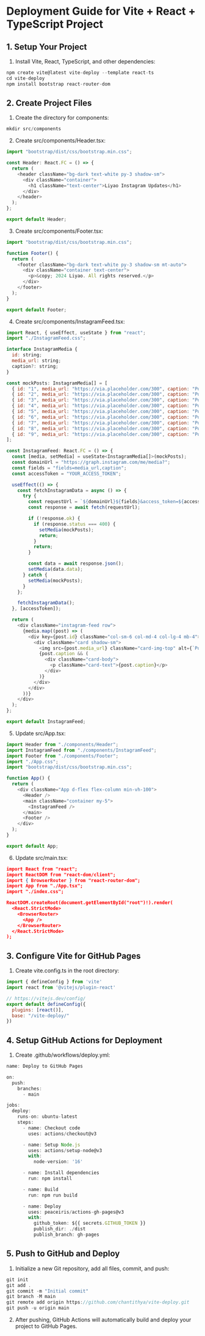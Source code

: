 # Deployment Guide for Vite + React + TypeScript Project



    
## 1. Setup Your Project 
1. Install Vite, React, TypeScript, and other dependencies:

```js
npm create vite@latest vite-deploy --template react-ts
cd vite-deploy
npm install bootstrap react-router-dom
```

## 2. Create Project Files
1. Create the directory for components:
```js
mkdir src/components
```

2. Create src/components/Header.tsx:

```js
import "bootstrap/dist/css/bootstrap.min.css";

const Header: React.FC = () => {
  return (
    <header className="bg-dark text-white py-3 shadow-sm">
      <div className="container">
        <h1 className="text-center">Liyao Instagram Updates</h1>
      </div>
    </header>
  );
};

export default Header;
```

3. Create src/components/Footer.tsx:

```js
import "bootstrap/dist/css/bootstrap.min.css";

function Footer() {
  return (
    <footer className="bg-dark text-white py-3 shadow-sm mt-auto">
      <div className="container text-center">
        <p>&copy; 2024 Liyao. All rights reserved.</p>
      </div>
    </footer>
  );
}

export default Footer;
```

4. Create src/components/InstagramFeed.tsx:

```js
import React, { useEffect, useState } from "react";
import "./InstagramFeed.css";

interface InstagramMedia {
  id: string;
  media_url: string;
  caption?: string;
}

const mockPosts: InstagramMedia[] = [
  { id: "1", media_url: "https://via.placeholder.com/300", caption: "Post 1 caption" },
  { id: "2", media_url: "https://via.placeholder.com/300", caption: "Post 2 caption" },
  { id: "3", media_url: "https://via.placeholder.com/300", caption: "Post 3 caption" },
  { id: "4", media_url: "https://via.placeholder.com/300", caption: "Post 4 caption" },
  { id: "5", media_url: "https://via.placeholder.com/300", caption: "Post 5 caption" },
  { id: "6", media_url: "https://via.placeholder.com/300", caption: "Post 6 caption" },
  { id: "7", media_url: "https://via.placeholder.com/300", caption: "Post 7 caption" },
  { id: "8", media_url: "https://via.placeholder.com/300", caption: "Post 8 caption" },
  { id: "9", media_url: "https://via.placeholder.com/300", caption: "Post 9 caption" },
];

const InstagramFeed: React.FC = () => {
  const [media, setMedia] = useState<InstagramMedia[]>(mockPosts);
  const domainUrl = "https://graph.instagram.com/me/media?";
  const fields = "fields=media_url,caption";
  const accessToken = "YOUR_ACCESS_TOKEN";

  useEffect(() => {
    const fetchInstagramData = async () => {
      try {
        const requestUrl = `${domainUrl}${fields}&access_token=${accessToken}`;
        const response = await fetch(requestUrl);

        if (!response.ok) {
          if (response.status === 400) {
            setMedia(mockPosts);
            return;
          }
          return;
        }

        const data = await response.json();
        setMedia(data.data);
      } catch {
        setMedia(mockPosts);
      }
    };

    fetchInstagramData();
  }, [accessToken]);

  return (
    <div className="instagram-feed row">
      {media.map((post) => (
        <div key={post.id} className="col-sm-6 col-md-4 col-lg-4 mb-4">
          <div className="card shadow-sm">
            <img src={post.media_url} className="card-img-top" alt={`Post ${post.id}`} />
            {post.caption && (
              <div className="card-body">
                <p className="card-text">{post.caption}</p>
              </div>
            )}
          </div>
        </div>
      ))}
    </div>
  );
};

export default InstagramFeed;

```

5. Update src/App.tsx:

```js
import Header from "./components/Header";
import InstagramFeed from "./components/InstagramFeed";
import Footer from "./components/Footer";
import "./App.css";
import "bootstrap/dist/css/bootstrap.min.css";

function App() {
  return (
    <div className="App d-flex flex-column min-vh-100">
      <Header />
      <main className="container my-5">
        <InstagramFeed />
      </main>
      <Footer />
    </div>
  );
}

export default App;
```

6. Update src/main.tsx:

```json
import React from "react";
import ReactDOM from "react-dom/client";
import { BrowserRouter } from "react-router-dom";
import App from "./App.tsx";
import "./index.css";

ReactDOM.createRoot(document.getElementById("root")!).render(
  <React.StrictMode>
    <BrowserRouter>
      <App />
    </BrowserRouter>
  </React.StrictMode>
);
```


## 3. Configure Vite for GitHub Pages

1. Create vite.config.ts in the root directory:

```js
import { defineConfig } from 'vite'
import react from '@vitejs/plugin-react'

// https://vitejs.dev/config/
export default defineConfig({
  plugins: [react()],
  base: "/vite-deploy/"
})
```


## 4. Setup GitHub Actions for Deployment

1. Create .github/workflows/deploy.yml:

```js
name: Deploy to GitHub Pages

on:
  push:
    branches:
      - main

jobs:
  deploy:
    runs-on: ubuntu-latest
    steps:
      - name: Checkout code
        uses: actions/checkout@v3

      - name: Setup Node.js
        uses: actions/setup-node@v3
        with:
          node-version: '16'

      - name: Install dependencies
        run: npm install

      - name: Build
        run: npm run build

      - name: Deploy
        uses: peaceiris/actions-gh-pages@v3
        with:
          github_token: ${{ secrets.GITHUB_TOKEN }}
          publish_dir: ./dist
          publish_branch: gh-pages
```

## 5. Push to GitHub and Deploy

1. Initialize a new Git repository, add all files, commit, and push:

```js
git init
git add .
git commit -m "Initial commit"
git branch -M main
git remote add origin https://github.com/chantithya/vite-deploy.git
git push -u origin main
```

2. After pushing, GitHub Actions will automatically build and deploy your project to GitHub Pages.

